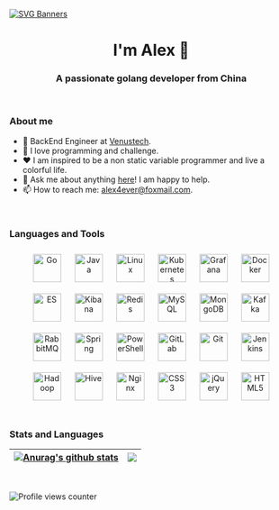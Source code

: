[![SVG Banners](https://svg-banners.vercel.app/api?type=origin&text1=Welcom💖&width=1000&height=400)](https://github.com/Akshay090/svg-banners) 

<h1 align="center">I'm Alex 👋</h1> <h3 align="center">A passionate golang developer from China</h3>

<br>

### About me

- 💼  BackEnd Engineer at [Venustech](https://www.venustech.com.cn/).
- 🚀  I love programming and challenge.
- ❤  I am inspired to be a non static variable programmer and live a colorful life.
- 💬  Ask me about anything [here](https://github.com/Xxianglei/Xxianglei/issues)! I am happy to help.
- 📫  How to reach me: [alex4ever@foxmail.com](alex4ever@foxmail.com).

<br>

### Languages and Tools

<div align="center">  
<img style="margin: 10px" src="https://xianglei-knowledge.oss-cn-beijing.aliyuncs.com/github/go-original.svg" alt="Go" height="50" /> 
<img style="margin: 10px" src="https://xianglei-knowledge.oss-cn-beijing.aliyuncs.com/github/java-original-wordmark.svg" alt="Java" height="50" />  
<img style="margin: 10px" src="https://xianglei-knowledge.oss-cn-beijing.aliyuncs.com/github/linux-original.svg" alt="Linux" height="50" />  
<img style="margin: 10px" src="https://xianglei-knowledge.oss-cn-beijing.aliyuncs.com/github/kubernetes-icon.svg" alt="Kubernetes" height="50" />  
<img style="margin: 10px" src="https://xianglei-knowledge.oss-cn-beijing.aliyuncs.com/github/grafana.png" alt="Grafana" height="50" />  
<img style="margin: 10px" src="https://xianglei-knowledge.oss-cn-beijing.aliyuncs.com/github/docker-original-wordmark.svg" alt="Docker" height="50" /> 
<img style="margin: 10px" src="https://xianglei-knowledge.oss-cn-beijing.aliyuncs.com/github/elastic-icon.svg" alt="ES" height="50" />  
<img style="margin: 10px" src="https://xianglei-knowledge.oss-cn-beijing.aliyuncs.com/github/kibana.png" alt="Kibana" height="50" />  
<img style="margin: 10px" src="https://xianglei-knowledge.oss-cn-beijing.aliyuncs.com/github/redis-original-wordmark.svg" alt="Redis" height="50" />  
<img style="margin: 10px" src="https://xianglei-knowledge.oss-cn-beijing.aliyuncs.com/github/mysql-original-wordmark.svg" alt="MySQL" height="50" /> 
<img style="margin: 10px" src="https://xianglei-knowledge.oss-cn-beijing.aliyuncs.com/github/mongodb-original-wordmark.svg" alt="MongoDB" height="50" />   
<img style="margin: 10px" src="https://xianglei-knowledge.oss-cn-beijing.aliyuncs.com/github/apache_kafka-icon.svg" alt="Kafka" height="50" />  
<img style="margin: 10px" src="https://xianglei-knowledge.oss-cn-beijing.aliyuncs.com/github/rabbitmq-icon.svg" alt="RabbitMQ" height="50" />  
<img style="margin: 10px" src="https://xianglei-knowledge.oss-cn-beijing.aliyuncs.com/github/springio-icon.svg" alt="Spring" height="50" />  
<img style="margin: 10px" src="https://xianglei-knowledge.oss-cn-beijing.aliyuncs.com/github/powershell.png" alt="PowerShell" height="50" />  
<img style="margin: 10px" src="https://xianglei-knowledge.oss-cn-beijing.aliyuncs.com/github/gitlab.svg" alt="GitLab" height="50" />  
<img style="margin: 10px" src="https://xianglei-knowledge.oss-cn-beijing.aliyuncs.com/github/git-scm-icon.svg" alt="Git" height="50" />  
<img style="margin: 10px" src="https://xianglei-knowledge.oss-cn-beijing.aliyuncs.com/github/jenkins-icon.svg" alt="Jenkins" height="50" />  
<img style="margin: 10px" src="https://xianglei-knowledge.oss-cn-beijing.aliyuncs.com/github/apache_hadoop-icon.svg" alt="Hadoop" height="50" />  
<img style="margin: 10px" src="https://xianglei-knowledge.oss-cn-beijing.aliyuncs.com/github/apache_hive-icon.svg" alt="Hive" height="50" />  
<img style="margin: 10px" src="https://xianglei-knowledge.oss-cn-beijing.aliyuncs.com/github/nginx-original.svg" alt="Nginx" height="50" />  
<img style="margin: 10px" src="https://xianglei-knowledge.oss-cn-beijing.aliyuncs.com/github/css3-original-wordmark.svg" alt="CSS3" height="50" />  
<img style="margin: 10px" src="https://xianglei-knowledge.oss-cn-beijing.aliyuncs.com/github/jquery.png" alt="jQuery" height="50" />  
<img style="margin: 10px" src="https://xianglei-knowledge.oss-cn-beijing.aliyuncs.com/github/html5-original-wordmark.svg" alt="HTML5" height="50" />  
</div>  
<br>

### Stats and Languages


| <a href="https://github.com/anuraghazra/github-readme-stats"><img align="center" src="https://github-readme-stats.vercel.app/api?username=Xxianglei&show_icons=true&include_all_commits=true&theme=buefy&hide_border=true" alt="Anurag's github stats" /></a> | <a href="https://github.com/anuraghazra/github-readme-stats"><img align="center" src="https://github-readme-stats.vercel.app/api/top-langs/?username=Xxianglei&layout=compact&theme=buefy&hide_border=true" /></a> |
| ------------------------------------------------------------ | ------------------------------------------------------------ |

<br>

![Profile views counter](https://komarev.com/ghpvc/?username=Xxianglei&&style=flat-square)  
